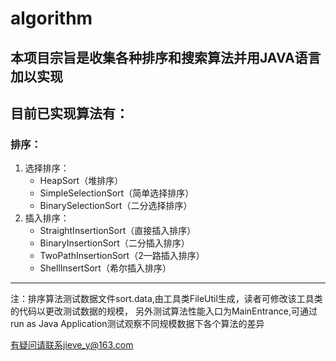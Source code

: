 # algorithm
## 本项目宗旨是收集各种排序和搜索算法并用JAVA语言加以实现

## 目前已实现算法有：
### 排序：
1. 选择排序：
	* HeapSort（堆排序）
	* SimpleSelectionSort（简单选择排序）
	* BinarySelectionSort（二分选择排序）
2. 插入排序：
	* StraightInsertionSort（直接插入排序）
	* BinaryInsertionSort（二分插入排序）
	* TwoPathInsertionSort（2—路插入排序）
	* ShellInsertSort（希尔插入排序）

***

注：排序算法测试数据文件sort.data,由工具类FileUtil生成，读者可修改该工具类的代码以更改测试数据的规模，
另外测试算法性能入口为MainEntrance,可通过run as Java Application测试观察不同规模数据下各个算法的差异

有疑问请联系jieve_y@163.com


